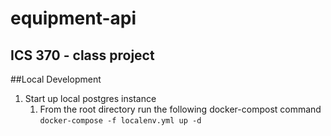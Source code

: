 # equipment-api

## ICS 370 - class project

##Local Development

1. Start up local postgres instance
    1. From the root directory run the following docker-compost command  
    `docker-compose -f localenv.yml up -d`